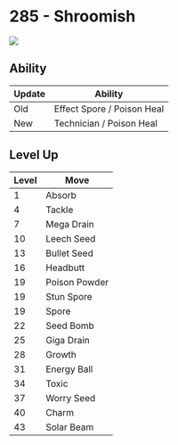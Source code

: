 # 285 - Shroomish
![][285]

## Ability

Update | Ability
---    | ---
Old    | Effect Spore / Poison Heal
New    | Technician / Poison Heal

## Level Up

Level | Move
---   | ---
  1   | Absorb
  4   | Tackle
  7   | Mega Drain
 10   | Leech Seed
 13   | Bullet Seed
 16   | Headbutt
 19   | Poison Powder
 19   | Stun Spore
 19   | Spore
 22   | Seed Bomb
 25   | Giga Drain
 28   | Growth
 31   | Energy Ball
 34   | Toxic
 37   | Worry Seed
 40   | Charm
 43   | Solar Beam

[285]: ../img/pokemon/285.png
